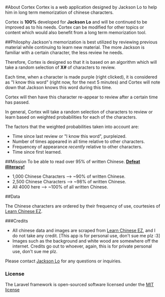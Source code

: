#About Cortex
Cortex is a web application designed by Jackson Lo to help him in long term memorization of chinese characters.


Cortex is **100%** developed for **Jackson Lo** and will be continued to be improved as to his needs. Cortex can be modified for other topics or content which would also benefit from a long term memorization tool.


##Philosphy
Jackson's memorization is best utilized by reviewing previous material while continuing to learn new material. The more Jackson is familiar with a certain character, the less review he needs.
			
Therefore, Cortex is designed so that it is based on an algorithm which will take a random selection of **X#** of characters to review.
		
Each time, when a character is made purple (right clicked), it is considered as "I know this word" (right now, for the next 5 minutes) and Cortex will note down that Jackson knows this word during this time.
		
Cortex will then have this character re-appear to review after a certain time has passed.

In general, Cortex will take a random selection of characters to review or learn based on weighted probabilities for each of the characters. 

The factors that the weighted probabilities taken into account are:
* Time since last review or "I know this word", purpleized.
* Number of times appeared in all time relative to other characters.
* Frequencey of appearance *recently* relative to other characters.
* Time since first learned.
		
##Mission
To be able to read over 95% of written Chinese. <b><u>Defeat illiteracy!</b></u>

* 1,000 Chinese Characters --> ~90% of written Chinese.
* 2,500 Chinese Characters --> ~98% of written Chinese.
* All 4000 here --> ~100% of all written Chinese.


##Data

The Chinese characters are ordered by their frequency of use, courtesies of <a href="www.learnchineseez.com">Learn Chinese EZ</a>.



###Credits
* All chinese data and images are scraped from <a href="www.learnchineseez.com">Learn Chinese EZ</a>, and I do not take any credit. [This app is for personal use, don't sue me plz :3]
* Images such as the background and white wood are somewhere off the internet. Credits go out to whoever, again, this is for private personal use, don't sue me plz.


Please contact <a href="mailto:7jackson.lo@gmail.com?Subject=Cortex%20Inquiry">Jackson Lo</a> for any questions or inquiries.</small>



### License

The Laravel framework is open-sourced software licensed under the [MIT license](http://opensource.org/licenses/MIT)
